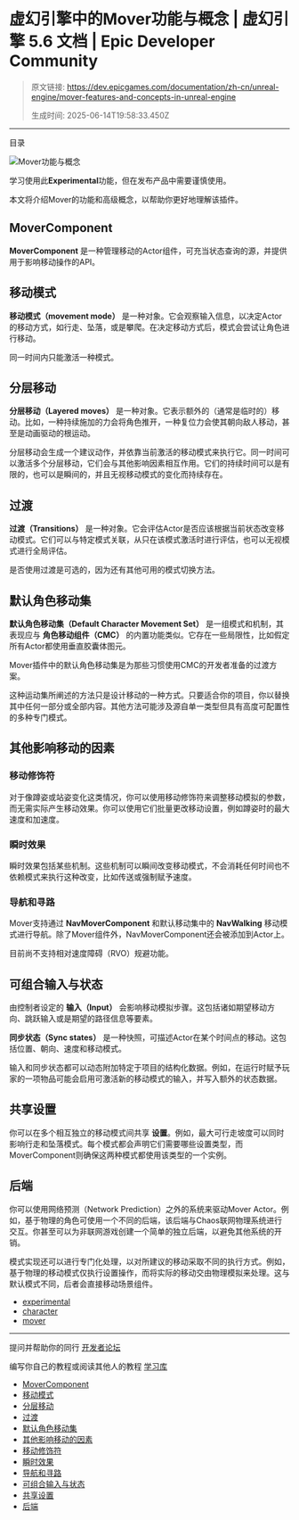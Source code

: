 # 虚幻引擎中的Mover功能与概念 | 虚幻引擎 5.6 文档 | Epic Developer Community

> 原文链接: https://dev.epicgames.com/documentation/zh-cn/unreal-engine/mover-features-and-concepts-in-unreal-engine
> 
> 生成时间: 2025-06-14T19:58:33.450Z

---

目录

![Mover功能与概念](https://dev.epicgames.com/community/api/documentation/image/e428aa5d-5923-4ef5-bb0c-e996fd414ca3?resizing_type=fill&width=1920&height=335)

学习使用此**Experimental**功能，但在发布产品中需要谨慎使用。

本文将介绍Mover的功能和高级概念，以帮助你更好地理解该插件。

## MoverComponent

**MoverComponent** 是一种管理移动的Actor组件，可充当状态查询的源，并提供用于影响移动操作的API。

## 移动模式

**移动模式（movement mode）** 是一种对象。它会观察输入信息，以决定Actor的移动方式，如行走、坠落，或是攀爬。在决定移动方式后，模式会尝试让角色进行移动。

同一时间内只能激活一种模式。

## 分层移动

**分层移动（Layered moves）** 是一种对象。它表示额外的（通常是临时的）移动。比如，一种持续施加的力会将角色推开，一种复位力会使其朝向敌人移动，甚至是动画驱动的根运动。

分层移动会生成一个建议动作，并依靠当前激活的移动模式来执行它。同一时间可以激活多个分层移动，它们会与其他影响因素相互作用。它们的持续时间可以是有限的，也可以是瞬间的，并且无视移动模式的变化而持续存在。

## 过渡

**过渡（Transitions）** 是一种对象。它会评估Actor是否应该根据当前状态改变移动模式。它们可以与特定模式关联，从只在该模式激活时进行评估，也可以无视模式进行全局评估。

是否使用过渡是可选的，因为还有其他可用的模式切换方法。

## 默认角色移动集

**默认角色移动集（Default Character Movement Set）** 是一组模式和机制，其表现应与 **角色移动组件（CMC）** 的内置功能类似。它存在一些局限性，比如假定所有Actor都使用垂直胶囊体图元。

Mover插件中的默认角色移动集是为那些习惯使用CMC的开发者准备的过渡方案。

这种运动集所阐述的方法只是设计移动的一种方式。只要适合你的项目，你以替换其中任何一部分或全部内容。其他方法可能涉及源自单一类型但具有高度可配置性的多种专门模式。

## 其他影响移动的因素

### 移动修饰符

对于像蹲姿或站姿变化这类情况，你可以使用移动修饰符来调整移动模拟的参数，而无需实际产生移动效果。你可以使用它们批量更改移动设置，例如蹲姿时的最大速度和加速度。

### 瞬时效果

瞬时效果包括某些机制。这些机制可以瞬间改变移动模式，不会消耗任何时间也不依赖模式来执行这种改变，比如传送或强制赋予速度。

### 导航和寻路

Mover支持通过 **NavMoverComponent** 和默认移动集中的 **NavWalking** 移动模式进行导航。除了Mover组件外，NavMoverComponent还会被添加到Actor上。

目前尚不支持相对速度障碍（RVO）规避功能。

## 可组合输入与状态

由控制者设定的 **输入（Input）** 会影响移动模拟步骤。这包括诸如期望移动方向、跳跃输入或是期望的路径信息等要素。

**同步状态（Sync states）** 是一种快照，可描述Actor在某个时间点的移动。这包括位置、朝向、速度和移动模式。

输入和同步状态都可以动态附加特定于项目的结构化数据。例如，在运行时赋予玩家的一项物品可能会启用可激活新的移动模式的输入，并写入额外的状态数据。

## 共享设置

你可以在多个相互独立的移动模式间共享 **设置**。例如，最大可行走坡度可以同时影响行走和坠落模式。每个模式都会声明它们需要哪些设置类型，而MoverComponent则确保这两种模式都使用该类型的一个实例。

## 后端

你可以使用网络预测（Network Prediction）之外的系统来驱动Mover Actor。例如，基于物理的角色可使用一个不同的后端，该后端与Chaos联网物理系统进行交互。你甚至可以为非联网游戏创建一个简单的独立后端，以避免其他系统的开销。

模式实现还可以进行专门化处理，以对所建议的移动采取不同的执行方式。例如，基于物理的移动模式仅执行设置操作，而将实际的移动交由物理模拟来处理。这与默认模式不同，后者会直接移动场景组件。

-   [experimental](https://dev.epicgames.com/community/search?query=experimental)
-   [character](https://dev.epicgames.com/community/search?query=character)
-   [mover](https://dev.epicgames.com/community/search?query=mover)

* * *

提问并帮助你的同行 [开发者论坛](https://forums.unrealengine.com/categories?tag=unreal-engine)

编写你自己的教程或阅读其他人的教程 [学习库](https://dev.epicgames.com/community/unreal-engine/learning)

-   [MoverComponent](/documentation/zh-cn/unreal-engine/mover-features-and-concepts-in-unreal-engine#movercomponent)
-   [移动模式](/documentation/zh-cn/unreal-engine/mover-features-and-concepts-in-unreal-engine#%E7%A7%BB%E5%8A%A8%E6%A8%A1%E5%BC%8F)
-   [分层移动](/documentation/zh-cn/unreal-engine/mover-features-and-concepts-in-unreal-engine#%E5%88%86%E5%B1%82%E7%A7%BB%E5%8A%A8)
-   [过渡](/documentation/zh-cn/unreal-engine/mover-features-and-concepts-in-unreal-engine#%E8%BF%87%E6%B8%A1)
-   [默认角色移动集](/documentation/zh-cn/unreal-engine/mover-features-and-concepts-in-unreal-engine#%E9%BB%98%E8%AE%A4%E8%A7%92%E8%89%B2%E7%A7%BB%E5%8A%A8%E9%9B%86)
-   [其他影响移动的因素](/documentation/zh-cn/unreal-engine/mover-features-and-concepts-in-unreal-engine#%E5%85%B6%E4%BB%96%E5%BD%B1%E5%93%8D%E7%A7%BB%E5%8A%A8%E7%9A%84%E5%9B%A0%E7%B4%A0)
-   [移动修饰符](/documentation/zh-cn/unreal-engine/mover-features-and-concepts-in-unreal-engine#%E7%A7%BB%E5%8A%A8%E4%BF%AE%E9%A5%B0%E7%AC%A6)
-   [瞬时效果](/documentation/zh-cn/unreal-engine/mover-features-and-concepts-in-unreal-engine#%E7%9E%AC%E6%97%B6%E6%95%88%E6%9E%9C)
-   [导航和寻路](/documentation/zh-cn/unreal-engine/mover-features-and-concepts-in-unreal-engine#%E5%AF%BC%E8%88%AA%E5%92%8C%E5%AF%BB%E8%B7%AF)
-   [可组合输入与状态](/documentation/zh-cn/unreal-engine/mover-features-and-concepts-in-unreal-engine#%E5%8F%AF%E7%BB%84%E5%90%88%E8%BE%93%E5%85%A5%E4%B8%8E%E7%8A%B6%E6%80%81)
-   [共享设置](/documentation/zh-cn/unreal-engine/mover-features-and-concepts-in-unreal-engine#%E5%85%B1%E4%BA%AB%E8%AE%BE%E7%BD%AE)
-   [后端](/documentation/zh-cn/unreal-engine/mover-features-and-concepts-in-unreal-engine#%E5%90%8E%E7%AB%AF)